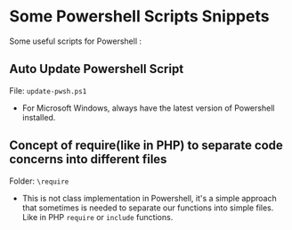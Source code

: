 # Some Powershell Scripts Snippets
Some useful scripts for Powershell :

## Auto Update Powershell Script
File: `update-pwsh.ps1`
- For Microsoft Windows, always have the latest version of Powershell installed.

## Concept of require(like in PHP) to separate code concerns into different files
Folder: `\require`
- This is not class implementation in Powershell, it's a simple approach that sometimes is needed to separate our functions into simple files. Like in PHP `require` or `include` functions.
